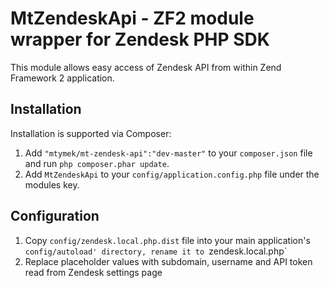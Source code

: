 MtZendeskApi - ZF2 module wrapper for Zendesk PHP SDK
=====================================================

This module allows easy access of Zendesk API from within Zend Framework 2 application.


Installation
------------
Installation is supported via Composer:

1. Add `"mtymek/mt-zendesk-api":"dev-master"` to your `composer.json` file and run `php composer.phar update`.
2. Add `MtZendeskApi` to your `config/application.config.php` file under the modules key.


Configuration
-------------

1. Copy `config/zendesk.local.php.dist` file into your main application's `config/autoload' directory,
rename it to `zendesk.local.php`
2. Replace placeholder values with subdomain, username and API token read from Zendesk settings page